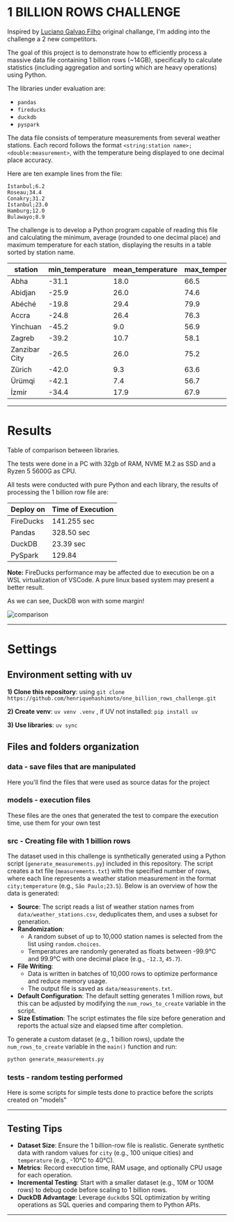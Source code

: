# 1 BILLION ROWS CHALLENGE 

Inspired by [Luciano Galvao Filho](https://github.com/lvgalvao) original challange, I'm adding into the challenge a 2 new competitors. 

The goal of this project is to demonstrate how to efficiently process a massive data file containing 1 billion rows (~14GB), specifically to calculate statistics (including aggregation and sorting which are heavy operations) using Python.

The libraries under evaluation are:

- `pandas`
- `fireducks`
- `duckdb`
- `pyspark`

The data file consists of temperature measurements from several weather stations. Each record follows the format `<string:station name>;<double:measurement>`, with the temperature being displayed to one decimal place accuracy.

Here are ten example lines from the file:


```
Istanbul;6.2
Roseau;34.4
Conakry;31.2
Istanbul;23.0
Hamburg;12.0
Bulawayo;8.9
```

The challenge is to develop a Python program capable of reading this file and calculating the minimum, average (rounded to one decimal place) and maximum temperature for each station, displaying the results in a table sorted by station name.

| station      | min_temperature | mean_temperature | max_temperature |
|--------------|-----------------|------------------|-----------------|
| Abha         | -31.1           | 18.0             | 66.5            |
| Abidjan      | -25.9           | 26.0             | 74.6            |
| Abéché       | -19.8           | 29.4             | 79.9            |
| Accra        | -24.8           | 26.4             | 76.3            |
| Yinchuan     | -45.2           | 9.0              | 56.9            |
| Zagreb       | -39.2           | 10.7             | 58.1            |
| Zanzibar City| -26.5           | 26.0             | 75.2            |
| Zürich       | -42.0           | 9.3              | 63.6            |
| Ürümqi       | -42.1           | 7.4              | 56.7            |
| İzmir        | -34.4           | 17.9             | 67.9            |



---

# Results

Table of comparison between libraries.

The tests were done in a PC with 32gb of RAM, NVME M.2 as SSD and a Ryzen 5 5600G as CPU. 

All tests were conducted with pure Python and each library, the results of processing the 1 billion row file are:

| Deploy on | Time of Execution |
|-----------|-------------------|
| FireDucks | 141.255 sec       |
| Pandas    | 328.50 sec        |
| DuckDB    | 23.39 sec         | 
| PySpark   | 129.84            |

**Note:** FireDucks performance may be affected due to execution be on a WSL virtualization of VSCode. A pure linux based system may present a better result.

As we can see, DuckDB won with some margin! 

![comparison]("tests/performance_comparison_seaborn.png")

---

# Settings

## Environment setting with uv 

**1) Clone this repository**: using `git clone https://github.com/henriquehashimoto/one_billion_rows_challenge.git`

**2) Create venv**: `uv venv .venv` , if UV not installed: `pip install uv`

**3) Use libraries**: `uv sync`


## Files and folders organization

### data - save files that are manipulated

Here you'll find the files that were used as source datas for the project

### models - execution files

These files are the ones that generated the test to compare the execution time, use them for your own test


### src - Creating file with 1 billion rows

The dataset used in this challenge is synthetically generated using a Python script (`generate_measurements.py`) included in this repository. The script creates a txt file (`measurements.txt`) with the specified number of rows, where each line represents a weather station measurement in the format `city;temperature` (e.g., `São Paulo;23.5`). Below is an overview of how the data is generated:

- **Source**: The script reads a list of weather station names from `data/weather_stations.csv`, deduplicates them, and uses a subset for generation.
- **Randomization**:
  - A random subset of up to 10,000 station names is selected from the list using `random.choices`.
  - Temperatures are randomly generated as floats between -99.9°C and 99.9°C with one decimal place (e.g., `-12.3`, `45.7`).
- **File Writing**:
  - Data is written in batches of 10,000 rows to optimize performance and reduce memory usage.
  - The output file is saved as `data/measurements.txt`.
- **Default Configuration**: The default setting generates 1 million rows, but this can be adjusted by modifying the `num_rows_to_create` variable in the script.
- **Size Estimation**: The script estimates the file size before generation and reports the actual size and elapsed time after completion.

To generate a custom dataset (e.g., 1 billion rows), update the `num_rows_to_create` variable in the `main()` function and run:

```bash
python generate_measurements.py
```

### tests - random testing performed

Here is some scripts for simple tests done to practice before the scripts created on "models"


---

## Testing Tips

- **Dataset Size**: Ensure the 1 billion-row file is realistic. Generate synthetic data with random values for `city` (e.g., 100 unique cities) and `temperature` (e.g., -10°C to 40°C).
- **Metrics**: Record execution time, RAM usage, and optionally CPU usage for each operation.
- **Incremental Testing**: Start with a smaller dataset (e.g., 10M or 100M rows) to debug code before scaling to 1 billion rows.
- **DuckDB Advantage**: Leverage `duckdb`s SQL optimization by writing operations as SQL queries and comparing them to Python APIs.

---
